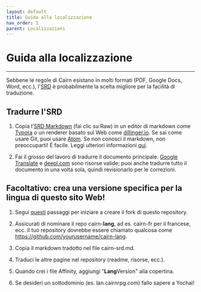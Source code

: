 ```yaml
---
layout: default
title: Guida alla localizzazione
nav_order: 1
parent: Localizzazioni
---
```


# Guida alla localizzazione
---
Sebbene le regole di Cairn esistano in molti formati (PDF, Google Docs, Word, ecc.), l'[SRD](/cairn-srd) è probabilmente la scelta migliore per la facilità di traduzione.

## Tradurre l'SRD
1. Copia l'[SRD Markdown](https://github.com/yochaigal/cairn/blob/main/cairn-srd.md) (fai clic su Raw) in un editor di markdown come [Typora](https://typora.com ) o un renderer basato sul Web come [dillinger.io](https://dillinger.io). Se sai come usare Git, puoi usare [Atom](atom.io). Se non conosci il markdown, non preoccuparti! È facile. Leggi ulteriori informazioni [qui](https://guides.github.com/features/mastering-markdown/).

2. Fai il grosso del lavoro di tradurre il documento principale. [Google Translate](https://translate.google.com) e [deepl.com](https://deepl.com) sono risorse valide; puoi anche tradurre tutto il documento in una volta sola, quindi revisionarlo per le correzioni.

## Facoltativo: crea una versione specifica per la lingua di questo sito Web!
1. Segui  [questi](/hacks/crea-un-fork) passaggi per iniziare a creare il fork di questo repository.

2. Assicurati di nominare il repo cairn-**lang**, ad es. cairn-fr per il francese, ecc. Il tuo repository dovrebbe essere chiamato qualcosa come https://github.com/yourusername/cairn-lang.

3. Copia il markdown tradotto nel file cairn-srd.md.

4. Traduci le altre pagine nel repository (readme, risorse, ecc.).

5. Quando crei i file Affinity, aggiungi "**Lang**Version" alla copertina.

6. Se desideri un sottodominio (es. lan.cairnrpg.com) fallo sapere a Yochai!
